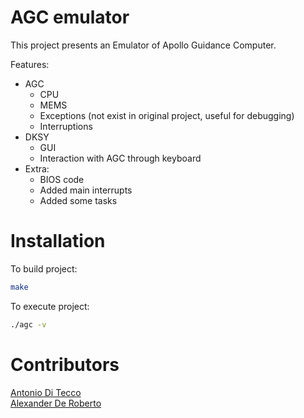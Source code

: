 # AGC emulator
This project presents an Emulator of Apollo Guidance Computer.

Features:
  - AGC
    - CPU
    - MEMS
    - Exceptions (not exist in original project, useful for debugging)
    - Interruptions
  - DKSY
    - GUI
    - Interaction with AGC through keyboard
  - Extra:
    - BIOS code
    - Added main interrupts
    - Added some tasks

# Installation
To build project:

```sh
make
```
To execute project:

```sh
./agc -v
```

# Contributors
[Antonio Di Tecco](https://github.com/djqwert)<br>
[Alexander De Roberto](https://github.com/alexanderderoberto/)
